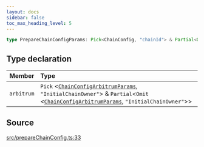 ```yaml
---
layout: docs
sidebar: false
toc_max_heading_level: 5
---
```


```ts
type PrepareChainConfigParams: Pick<ChainConfig, "chainId"> & Partial<Omit<ChainConfig, "chainId" | "arbitrum">> & object;
```

## Type declaration

| Member | Type |
| :------ | :------ |
| `arbitrum` | `Pick` \<[`ChainConfigArbitrumParams`](../../types/ChainConfig/type-aliases/ChainConfigArbitrumParams.md), `"InitialChainOwner"`\> & `Partial`\<`Omit` \<[`ChainConfigArbitrumParams`](../../types/ChainConfig/type-aliases/ChainConfigArbitrumParams.md), `"InitialChainOwner"`\>\> |

## Source

[src/prepareChainConfig.ts:33](https://github.com/OffchainLabs/arbitrum-orbit-sdk/blob/27c24d61cdc7e62a81af29bd04f39d5a3549ecb3/src/prepareChainConfig.ts#L33)
